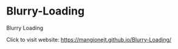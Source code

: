 # Blurry-Loading
Blurry Loading

Click to visit website:  https://mangionejt.github.io/Blurry-Loading/
